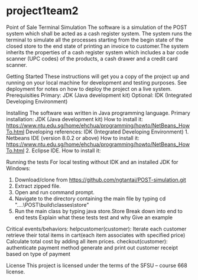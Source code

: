 # project1team2
Point of Sale Terminal Simulation
The software is a simulation of the POST system which shall be acted as a cash register system. The system runs the terminal to simulate all the processes starting from the begin state of the closed store to the end state of printing an invoice to customer.The system inherits the properties of a cash register system which includes a bar code scanner (UPC codes) of the products, a cash drawer and a credit card scanner.

Getting Started
These instructions will get you a copy of the project up and running on your local machine for development and testing purposes. See deployment for notes on how to deploy the project on a live system.
Prerequisities
Primary: JDK (Java development kit)
Optional: IDK (Integrated Developing Environment)

Installing
The software was written in Java programming language.
Primary installation: JDK (Java development kit)
How to install it: https://www.ntu.edu.sg/home/ehchua/programming/howto/NetBeans_HowTo.html
Developing references: IDK (Integrated Developing Environment)
	1. Netbeans IDE (version 8.0.2 or above) 
		How to install it: https://www.ntu.edu.sg/home/ehchua/programming/howto/NetBeans_HowTo.html
	2. Eclipse IDE. 
		How to install it:

Running the tests
For local testing without IDK and an installed JDK for Windows:
1. Download/clone from https://github.com/ngtantai/POST-simulation.git
2. Extract zipped file.
3. Open and run command prompt.
4. Navigate to the directory containing the main file by typing
	cd "....\POST\build\classes\store"
5. Run the main class by typing
	java store.Store
Break down into end to end tests
Explain what these tests test and why
Give an example

Critical events/behaviors:
helpcustomer(customer):
	Iterate each customer
	retrieve their total items in cart(each item associates with specified price)
	Calculate total cost by adding all item prices.
checkout(customer):
	authenticate payment method
	generate and print out customer receipt based on type of payment
	
License
This project is licensed under the terms of the SFSU – course 668 license.

